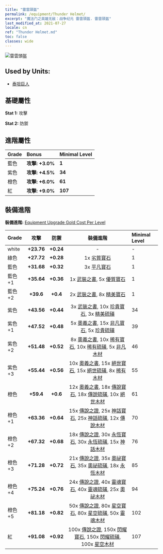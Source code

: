 ```yaml
---
title: "雷雲頭盔"
permalink: /equipment/Thunder Helmet/
excerpt: "魔法门之英雄无敌：战争纪元 雷雲頭盔. 雷雲頭盔"
last_modified_at: 2021-07-27
locale: cn
ref: "Thunder Helmet.md"
toc: false
classes: wide
---
```


  ![雷雲頭盔](/images/e/e_6073.png)

## Used by Units:

* [泰坦巨人](/cn/units/Giant/) 


## 基礎屬性
 **Stat 1:** 攻擊

 **Stat 2:** 防禦

## 進階屬性

  |     Grade    |   Bonus | Minimal Level | 
  |:-------------|:--------|:--------------| 
  | 藍色 | **攻擊: +3.0%** | **1** | 
  | 紫色 | **攻擊: +4.5%** | **34** | 
  | 橙色 | **攻擊: +6.0%** | **61** | 
  | 紅 | **攻擊: +9.0%** | **107** | 


## 裝備進階
 **裝備進階:** [Equipment Upgrade Gold Cost Per Level](/equipment/EquipmentUpgradeCostPerLevel/) 

  |          Grade      | 攻擊 | 防禦 | 裝備進階 | Minimal Level |
  |:--------------------|:---------:|:---------:|:----------------:|:--------------|
  | white | **+23.76** | **+0.24** | - | - |
  | 綠色 | **+27.72** | **+0.28** | 1x [劣質寶石](/cn/Items/mat_4/) | 1 |
  | 藍色 | **+31.68** | **+0.32** | 3x [平凡寶石](/cn/Items/mat_10/) | 1 |
  | 藍色 +1 | **+35.64** | **+0.36** | 1x [武裝之書](/cn/Items/mat_18/), 5x [優質寶石](/cn/Items/mat_16/) | 1 |
  | 藍色 +2 | **+39.6** | **+0.4** | 2x [武裝之書](/cn/Items/mat_25/), 8x [精美寶石](/cn/Items/mat_23/) | 1 |
  | 紫色 | **+43.56** | **+0.44** | 3x [武裝之書](/cn/Items/mat_32/), 10x [珍貴寶石](/cn/Items/mat_30/), 3x [精美硫磺](/cn/Items/mat_22/) | 34 |
  | 紫色 +1 | **+47.52** | **+0.48** | 5x [奧義之書](/cn/Items/mat_39/), 15x [非凡寶石](/cn/Items/mat_37/), 5x [珍貴硫磺](/cn/Items/mat_29/) | 39 |
  | 紫色 +2 | **+51.48** | **+0.52** | 8x [奧義之書](/cn/Items/mat_46/), 10x [稀有寶石](/cn/Items/mat_44/), 10x [稀有硫磺](/cn/Items/mat_43/), 5x [非凡木材](/cn/Items/mat_34/) | 46 |
  | 紫色 +3 | **+55.44** | **+0.56** | 10x [奧義之書](/cn/Items/mat_53/), 15x [絕世寶石](/cn/Items/mat_51/), 15x [絕世硫磺](/cn/Items/mat_50/), 8x [稀有木材](/cn/Items/mat_41/) | 55 |
  | 橙色 | **+59.4** | **+0.6** | 12x [奧義之書](/cn/Items/mat_60/), 18x [傳說寶石](/cn/Items/mat_58/), 18x [傳說硫磺](/cn/Items/mat_57/), 10x [絕世木材](/cn/Items/mat_48/) | 61 |
  | 橙色 +1 | **+63.36** | **+0.64** | 15x [傳說之證](/cn/Items/mat_67/), 25x [神話寶石](/cn/Items/mat_65/), 25x [神話硫磺](/cn/Items/mat_64/), 12x [傳說木材](/cn/Items/mat_55/) | 70 |
  | 橙色 +2 | **+67.32** | **+0.68** | 18x [傳說之證](/cn/Items/mat_74/), 30x [永恆寶石](/cn/Items/mat_72/), 30x [永恆硫磺](/cn/Items/mat_71/), 15x [神話木材](/cn/Items/mat_62/) | 76 |
  | 橙色 +3 | **+71.28** | **+0.72** | 21x [傳說之證](/cn/Items/mat_81/), 35x [奧祕寶石](/cn/Items/mat_79/), 35x [奧祕硫磺](/cn/Items/mat_78/), 18x [永恆木材](/cn/Items/mat_69/) | 85 |
  | 橙色 +4 | **+75.24** | **+0.76** | 24x [傳說之證](/cn/Items/mat_88/), 40x [靈魂寶石](/cn/Items/mat_86/), 40x [靈魂硫磺](/cn/Items/mat_85/), 25x [奧祕木材](/cn/Items/mat_76/) | 94 |
  | 橙色 +5 | **+81.18** | **+0.82** | 50x [傳說之證](/cn/Items/mat_95/), 80x [星空寶石](/cn/Items/mat_93/), 80x [星空硫磺](/cn/Items/mat_92/), 50x [靈魂木材](/cn/Items/mat_83/) | 102 |
  | 紅 | **+91.08** | **+0.92** | 100x [傳說之證](/cn/Items/mat_102/), 150x [閃耀寶石](/cn/Items/mat_100/), 150x [閃耀硫磺](/cn/Items/mat_99/), 100x [星空木材](/cn/Items/mat_90/) | 107 |

